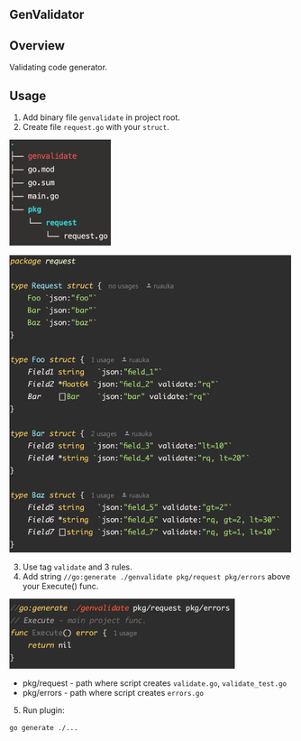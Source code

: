 ## GenValidator

## Overview
Validating code generator.

## Usage
1. Add binary file `genvalidate` in project root.
2. Create file `request.go` with your `struct`.

<p align="left">
    <img src="assets/tree.png" width="180">
</p>

<p align="left">
    <img src="assets/struct.png" width="500">
</p>

3. Use tag `validate` and 3 rules.
4. Add string `//go:generate ./genvalidate pkg/request pkg/errors` above your Execute() func.
<p align="left">
    <img src="assets/gen.png" width="400">
</p>

  - pkg/request - path where script creates `validate.go`, `validate_test.go`
  - pkg/errors - path where script creates `errors.go`

5. Run plugin:
```bash
go generate ./...
```
    